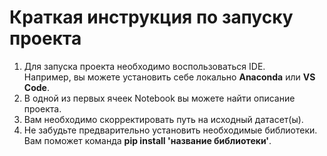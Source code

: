 # Краткая инструкция по запуску проекта
1. Для запуска проекта необходимо воспользоваться IDE.<br>
Например, вы можете установить себе локально **Anaconda** или **VS Code**.<br>
2. В одной из первых ячеек Notebook вы можете найти описание проекта.<br>
3. Вам необходимо скорректировать путь на исходный датасет(ы).<br>
4. Не забудьте предварительно установить необходимые библиотеки.<br>
Вам поможет команда **pip install 'название библиотеки'**.


